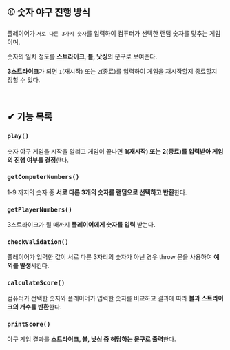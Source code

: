 ## ⚾ 숫자 야구 진행 방식

플레이어가 `서로 다른 3가지 숫자`를 입력하여 컴퓨터가 선택한 랜덤 숫자를 맞추는 게임이며,

숫자의 일치 정도를 **스트라이크, 볼, 낫싱**의 문구로 보여준다.

**3스트라이크**가 되면 `1`(재시작) 또는 `2`(종료)를 입력하여 게임을 재시작할지 종료할지 정할 수 있다.

&nbsp;

## ✔ 기능 목록

### `play()`

숫자 야구 게임을 시작을 알리고 게임이 끝나면 **1(재시작) 또는 2(종료)를 입력받아 게임의 진행 여부를 결정**한다.

### `getComputerNumbers()`

1-9 까지의 숫자 중 **서로 다른 3개의 숫자를 랜덤으로 선택하고 반환**한다.

### `getPlayerNumbers()`

3스트라이크가 될 때까지 **플레이어에게 숫자를 입력** 받는다.

### `checkValidation()`

플레이어가 입력한 값이 서로 다른 3자리의 숫자가 아닌 경우 throw 문을 사용하여 **예외를 발생**시킨다.

### `calculateScore()`

컴퓨터가 선택한 숫자와 플레이어가 입력한 숫자를 비교하고 결과에 따라 **볼과 스트라이크의 개수를 반환**한다.

### `printScore()`

야구 게임 결과를 **스트라이크, 볼, 낫싱 중 해당하는 문구로 출력**한다.


